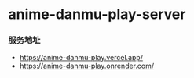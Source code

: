 # anime-danmu-play-server

### 服务地址
- https://anime-danmu-play.vercel.app/
- https://anime-danmu-play.onrender.com/
